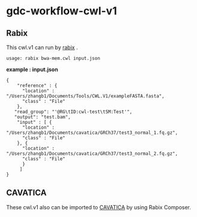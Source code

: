 # gdc-workflow-cwl-v1

## Rabix

This cwl.v1 can run by [rabix](http://rabix.io) .

```
usage: rabix bwa-mem.cwl input.json

```

**example : input.json**

```
{
    "reference" : {
      "location" : "/Users/zhangb1/Documents/Tools/CWL.V1/exampleFASTA.fasta",
      "class" : "File"
    },
   "read_group": "'@RG\tID:cwl-test\tSM:Test'",
   "output": "test.bam",
    "input" : [ {
      "location" : "/Users/zhangb1/Documents/cavatica/GRCh37/test3_normal_1.fq.gz",
      "class" : "File"
    }, {
      "location" : "/Users/zhangb1/Documents/cavatica/GRCh37/test3_normal_2.fq.gz",
      "class" : "File"
      }
     ]
}

```

## CAVATICA

These cwl.v1  also can be imported to [CAVATICA](http://cavatica.sbgenomics.com) by using Rabix Composer.
